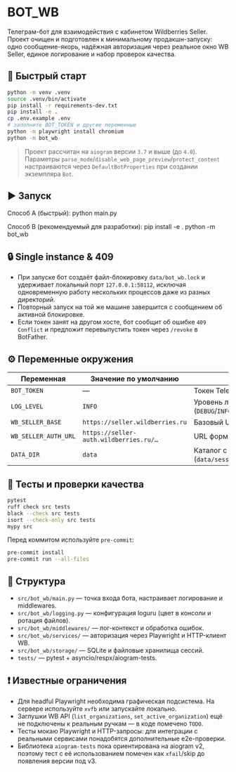 # BOT_WB

Телеграм-бот для взаимодействия с кабинетом Wildberries Seller. Проект очищен и подготовлен к минимальному продакшн-запуску: одно сообщение-якорь, надёжная авторизация через реальное окно WB Seller, единое логирование и набор проверок качества.

## 🚀 Быстрый старт

```bash
python -m venv .venv
source .venv/bin/activate
pip install -r requirements-dev.txt
pip install -e .
cp .env.example .env
# заполните BOT_TOKEN и другие переменные
python -m playwright install chromium
python -m bot_wb
```

> Проект рассчитан на `aiogram` версии `3.7` и выше (до `4.0`).
> Параметры `parse_mode`/`disable_web_page_preview`/`protect_content`
> настраиваются через `DefaultBotProperties` при создании экземпляра `Bot`.

## ▶️ Запуск

Способ A (быстрый):
    python main.py

Способ B (рекомендуемый для разработки):
    pip install -e .
    python -m bot_wb

## 🔒 Single instance & 409

- При запуске бот создаёт файл-блокировку `data/bot_wb.lock` и удерживает локальный порт `127.0.0.1:58112`, исключая одновременную работу
  нескольких процессов даже из разных директорий.
- Повторный запуск на той же машине завершится с сообщением об активной блокировке.
- Если токен занят на другом хосте, бот сообщит об ошибке `409 Conflict` и предложит перевыпустить токен через `/revoke` в BotFather.

## ⚙️ Переменные окружения

| Переменная | Значение по умолчанию | Назначение |
|------------|-----------------------|------------|
| `BOT_TOKEN` | — | Токен Telegram-бота. Обязателен. |
| `LOG_LEVEL` | `INFO` | Уровень логирования (`DEBUG`/`INFO`/`WARNING`/`ERROR`). |
| `WB_SELLER_BASE` | `https://seller.wildberries.ru` | Базовый URL кабинета WB Seller. |
| `WB_SELLER_AUTH_URL` | `https://seller-auth.wildberries.ru/…` | URL формы авторизации WB Seller. |
| `DATA_DIR` | `data` | Каталог с базой и сессиями (`data/sessions/<tg_id>/cookies.json`). |

## 🧪 Тесты и проверки качества

```bash
pytest
ruff check src tests
black --check src tests
isort --check-only src tests
mypy src
```

Перед коммитом используйте `pre-commit`:

```bash
pre-commit install
pre-commit run --all-files
```

## 📁 Структура

- `src/bot_wb/main.py` — точка входа бота, настраивает логирование и middlewares.
- `src/bot_wb/logging.py` — конфигурация loguru (цвет в консоли и ротация файлов).
- `src/bot_wb/middlewares/` — лог-контекст и обработка ошибок.
- `src/bot_wb/services/` — авторизация через Playwright и HTTP-клиент WB.
- `src/bot_wb/storage/` — SQLite и файловые хранилища сессий.
- `tests/` — pytest + asyncio/respx/aiogram-tests.

## ❗️ Известные ограничения

- Для headful Playwright необходима графическая подсистема. На сервере используйте `xvfb` или запускайте локально.
- Заглушки WB API (`list_organizations`, `set_active_organization`) ещё не подключены к реальным ручкам — в коде помечено `TODO`.
- Тесты мокаю Playwright и HTTP-запросы: для интеграции с реальными сервисами понадобятся дополнительные e2e-проверки.
- Библиотека `aiogram-tests` пока ориентирована на aiogram v2, поэтому тест с её использованием помечен как `xfail`/skip до появления версии под v3.
